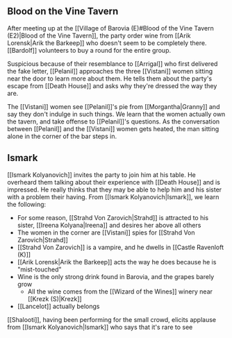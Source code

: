 ## Blood on the Vine Tavern
After meeting up at the [[Village of Barovia (E)#Blood of the Vine Tavern (E2)|Blood of the Vine Tavern]], the party order wine from [[Arik Lorensk|Arik the Barkeep]] who doesn't seem to be completely there. [[Bardolf]] volunteers to buy a round for the entire group.

Suspicious because of their resemblance to [[Arrigal]] who first delivered the fake letter, [[Pelanil]] approaches the three [[Vistani]] women sitting near the door to learn more about them. He tells them about the party's escape from [[Death House]] and asks why they're dressed the way they are.

The [[Vistani]] women see [[Pelanil]]'s pie from [[Morgantha|Granny]] and say they don't indulge in such things. We learn that the women actually own the tavern, and take offense to [[Pelanil]]'s questions. As the conversation between [[Pelanil]] and the [[Vistani]] women gets heated, the man sitting alone in the corner of the bar steps in.

## Ismark
[[Ismark Kolyanovich]] invites the party to join him at his table. He overheard them talking about their experience with [[Death House]] and is impressed. He really thinks that they may be able to help him and his sister with a problem their having. From [[Ismark Kolyanovich|Ismark]], we learn the following:
- For some reason, [[Strahd Von Zarovich|Strahd]] is attracted to his sister, [[Ireena Kolyana|Ireena]] and desires her above all others
- The women in the corner are [[Vistani]] spies for [[Strahd Von Zarovich|Strahd]]
- [[Strahd Von Zarovich]] is a vampire, and he dwells in [[Castle Ravenloft (K)]]
- [[Arik Lorensk|Arik the Barkeep]] acts the way he does because he is "mist-touched"
- Wine is the only strong drink found in Barovia, and the grapes barely grow
	- All the wine comes from the [[Wizard of the Wines]] winery near [[Krezk (S)|Krezk]]
- [[Lancelot]] actually belongs

[[Shalooti]], having been performing for the small crowd, elicits applause from [[Ismark Kolyanovich|Ismark]] who says that it's rare to see